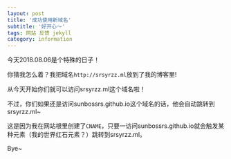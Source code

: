 ```yaml
---
layout: post
title: '成功使用新域名'
subtitle: '好开心～'
tags: 网站 反馈 jekyll
category: information
---
```

今天2018.08.06是个特殊的日子！  
  
你猜我怎么着？我把域名`http://srsyrzz.ml`放到了我的博客里!  
  
从今天开始你们就可以访问srsyrzz.ml这个域名啦！  
  
不过，你们如果还是访问sunbossrs.github.io这个域名的话，他会自动跳转到srsyrzz.ml~  
  
这是因为我在网站根里创建了`CNAME`，只要一访问sunbossrs.github.io就会触发某种元素（我的世界红石元素？）跳转到srsyrzz.ml。  
  

  

  

Bye~
